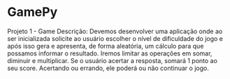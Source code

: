 # GamePy
Projeto 1 - Game
Descrição:
Devemos desenvolver uma aplicação onde ao ser inicializada solicite ao usuário escolher o nível de dificuldade do jogo e após isso gera e apresenta, de forma aleatória, um cálculo para que possamos informar o resultado.
Iremos limitar as operações em somar, diminuir e multiplicar.
Se o usuário acertar a resposta, somará 1 ponto ao seu score.
Acertando ou errando, ele poderá ou não continuar o jogo.
